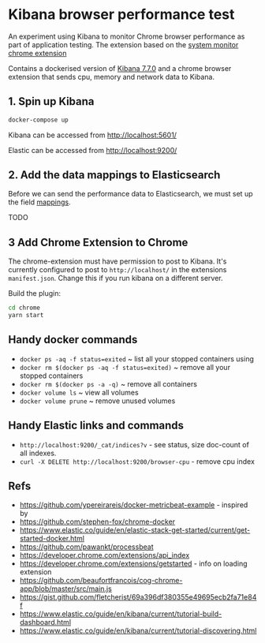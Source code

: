# Kibana browser performance test

An experiment using Kibana to monitor Chrome browser performance as part of application testing. The extension based on the [system monitor chrome extension](https://chrome.google.com/webstore/detail/system-monitor/ecmlflnkenbdjfocclindonmigndecla)

Contains a dockerised version of [Kibana 7.7.0](https://www.elastic.co/kibana) and a chrome browser extension that sends cpu, memory and network data to Kibana.


## 1. Spin up Kibana
 
``` bash
docker-compose up
```

Kibana can be accessed from [http://localhost:5601/](http://localhost:5601/)

Elastic can be accessed from [http://localhost:9200/](http://localhost:9200/)

## 2. Add the data mappings to Elasticsearch 

Before we can send the performance data to Elasticsearch, we must set up the field [mappings](https://www.elastic.co/guide/en/elasticsearch/reference/7.7/mapping.html).

TODO

## 3 Add Chrome Extension to Chrome

The chrome-extension must have permission to post to Kibana.  It's currently configured to post to ```http://localhost/``` in the extensions ```manifest.json```. Change this if you run kibana on a different server.

Build the plugin:

```bash
cd chrome
yarn start 
``` 


## Handy docker commands

* `docker ps -aq -f status=exited` ~ list all your stopped containers using
* `docker rm $(docker ps -aq -f status=exited)` ~ remove all your stopped containers
* `docker rm $(docker ps -a -q)` ~ remove all containers
* `docker volume ls` ~ view all volumes
* `docker volume prune` ~ remove unused volumes

## Handy Elastic links and commands

* ```http://localhost:9200/_cat/indices?v``` - see status, size doc-count of all indexes.
* ```curl -X DELETE http://localhost:9200/browser-cpu``` - remove cpu index

## Refs

* https://github.com/ypereirareis/docker-metricbeat-example - inspired by 
* https://github.com/stephen-fox/chrome-docker
* https://www.elastic.co/guide/en/elastic-stack-get-started/current/get-started-docker.html
* https://github.com/pawankt/processbeat
* https://developer.chrome.com/extensions/api_index
* https://developer.chrome.com/extensions/getstarted - info on loading extension
* https://github.com/beaufortfrancois/cog-chrome-app/blob/master/src/main.js
* https://gist.github.com/fletcherist/69a396df380355e49695ecb2fa71e84f
* https://www.elastic.co/guide/en/kibana/current/tutorial-build-dashboard.html
* https://www.elastic.co/guide/en/kibana/current/tutorial-discovering.html
